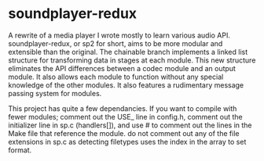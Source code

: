 soundplayer-redux
=================

A rewrite of a media player I wrote mostly to learn various audio API. soundplayer-redux, or sp2 for short, aims to be more modular and extensible than the original. The chainable branch implements a linked list structure for transforming data in stages at each module. This new structure eliminates the API differences between a codec module and an output module. It also allows each module to function without any special knowledge of the other modules. It also features a rudimentary message passing system for modules.

This project has quite a few dependancies. If you want to compile with fewer modules; comment out the USE_ line in config.h, comment out the initializer line in sp.c (handlers[]), and use # to comment out the lines in the Make file that reference the module. do not comment out any of the file extensions in sp.c as detecting filetypes uses the index in the array to set format.
